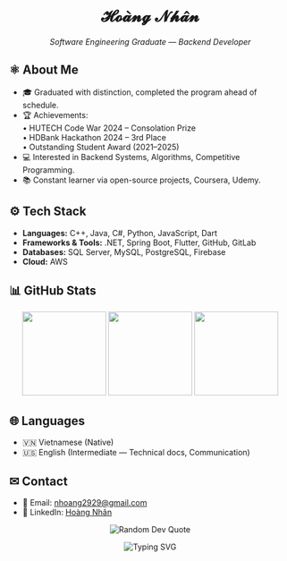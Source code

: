 <h1 align="center">𝓗𝓸𝓪̀𝓷𝓰 𝓝𝓱𝓪̂𝓷</h1>

<p align="center">
  <i>Software Engineering Graduate — Backend Developer</i>
</p>

## ⚛ About Me
- 🎓 Graduated with distinction, completed the program ahead of schedule.  
- 🏆 Achievements:  
  • HUTECH Code War 2024 – Consolation Prize  
  • HDBank Hackathon 2024 – 3rd Place  
  • Outstanding Student Award (2021–2025)  
- 💻 Interested in Backend Systems, Algorithms, Competitive Programming.  
- 📚 Constant learner via open-source projects, Coursera, Udemy.  

## ⚙ Tech Stack
- **Languages:** C++, Java, C#, Python, JavaScript, Dart  
- **Frameworks & Tools:** .NET, Spring Boot, Flutter, GitHub, GitLab  
- **Databases:** SQL Server, MySQL, PostgreSQL, Firebase  
- **Cloud:** AWS  

## 📊 GitHub Stats
<p align="center">
  <img src="https://github-readme-stats.vercel.app/api?username=q1xuanx&show_icons=true&theme=gruvbox&hide_border=true" height="150"/>
  <img src="https://github-readme-stats.vercel.app/api/top-langs/?username=q1xuanx&layout=compact&theme=gruvbox&hide_border=true" height="150"/>
  <img src="https://streak-stats.demolab.com?user=q1xuanx&theme=gruvbox&hide_border=true" height="150"/>
</p>

## 🌐 Languages
- 🇻🇳 Vietnamese (Native)  
- 🇺🇸 English (Intermediate — Technical docs, Communication)  

## ✉ Contact
- 📧 Email: [nhoang2929@gmail.com](mailto:nhoang2929@gmail.com)  
- 🔗 LinkedIn: [Hoàng Nhân](https://www.linkedin.com/in/hoàng-nhân-44137b221/)  

<p align="center">
  <img src="https://quotes-github-readme.vercel.app/api?type=horizontal&theme=gruvbox" alt="Random Dev Quote"/>
</p>

<p align="center">
  <img src="https://readme-typing-svg.demolab.com?font=Fira+Code&size=22&pause=1000&color=2F81F7&center=true&vCenter=true&width=600&lines=Backend+Engineer;Software+Craftsmanship;Clean+Code+%26+Scalable+Systems" alt="Typing SVG"/>
</p>
